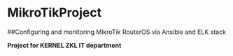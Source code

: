 # MikroTikProject
##Configuring and monitoring MikroTik RouterOS via Ansible and ELK stack

**Project for KERNEL ZKL IT department**

